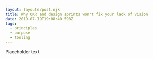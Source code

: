 ```yaml
---
layout: layouts/post.njk
title: Why OKR and design sprints won't fix your lack of vision
date: 2019-07-19T19:08:40.598Z
tags:
  - principles
  - purpose
  - tooling
---
```

Placeholder text
